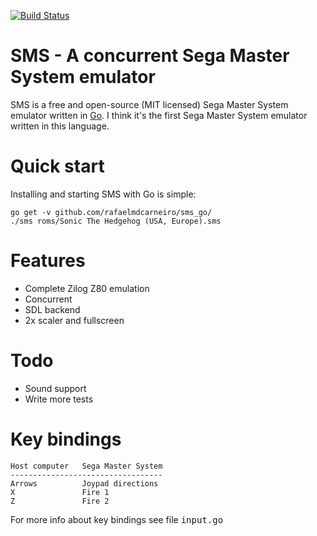 [![Build Status](https://drone.io/github.com/remogatto/sms/status.png)](https://drone.io/github.com/remogatto/sms/latest)

# SMS - A concurrent Sega Master System emulator

SMS is a free and open-source (MIT licensed) Sega Master System emulator written in
[Go](http://golang.org). I think it's the first Sega Master System emulator written
in this language.

# Quick start

Installing and starting SMS with Go is simple:

    go get -v github.com/rafaelmdcarneiro/sms_go/
    ./sms roms/Sonic The Hedgehog (USA, Europe).sms

# Features

* Complete Zilog Z80 emulation
* Concurrent
* SDL backend
* 2x scaler and fullscreen

# Todo

* Sound support
* Write more tests

# Key bindings

    Host computer   Sega Master System
    ----------------------------------
    Arrows          Joypad directions
    X               Fire 1
    Z               Fire 2

For more info about key bindings see file <tt>input.go</tt>
